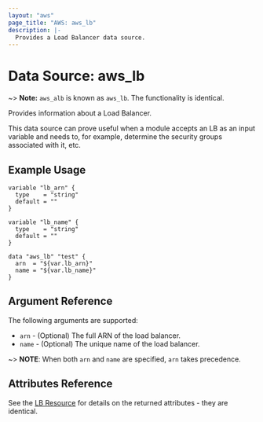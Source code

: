 ```yaml
---
layout: "aws"
page_title: "AWS: aws_lb"
description: |-
  Provides a Load Balancer data source.
---
```


# Data Source: aws_lb

~> **Note:** `aws_alb` is known as `aws_lb`. The functionality is identical.

Provides information about a Load Balancer.

This data source can prove useful when a module accepts an LB as an input
variable and needs to, for example, determine the security groups associated
with it, etc.

## Example Usage

```hcl
variable "lb_arn" {
  type    = "string"
  default = ""
}

variable "lb_name" {
  type    = "string"
  default = ""
}

data "aws_lb" "test" {
  arn  = "${var.lb_arn}"
  name = "${var.lb_name}"
}
```

## Argument Reference

The following arguments are supported:

* `arn` - (Optional) The full ARN of the load balancer.
* `name` - (Optional) The unique name of the load balancer.

~> **NOTE**: When both `arn` and `name` are specified, `arn` takes precedence.

## Attributes Reference

See the [LB Resource](/docs/providers/aws/r/lb.html) for details on the
returned attributes - they are identical.
